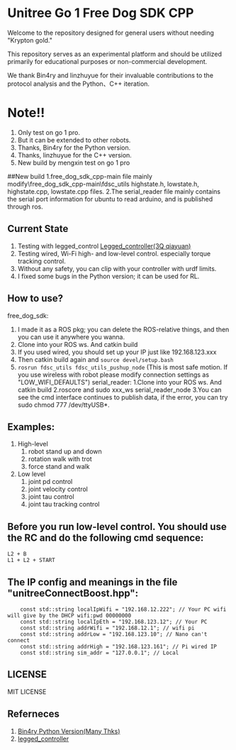 # Unitree Go 1 Free Dog SDK CPP
Welcome to the repository designed for general users without needing "Krypton gold." 

This repository serves as an experimental platform and should be utilized primarily for educational purposes or non-commercial development. 

We thank Bin4ry and linzhuyue for their invaluable contributions to the protocol analysis and the Python、C++ iteration.

# Note!!
1. Only test on go 1 pro.
2. But it can be extended to other robots.
3. Thanks, Bin4ry for the Python version.
4. Thanks, linzhuyue for the C++ version.
5. New build by mengxin test on go 1 pro

##New build 
1.free_dog_sdk_cpp-main file mainly modify\free_dog_sdk_cpp-main\fdsc_utils highstate.h, lowstate.h, highstate.cpp, lowstate.cpp files.
2.The serial_reader file mainly contains the serial port information for ubuntu to read arduino, and is published through ros.

## Current State
1. Testing with legged_control [Legged_controller(3Q qiayuan)](https://github.com/linzhuyue/legged_control/tree/master)
2. Testing wired, Wi-Fi high- and low-level control. especially torque tracking control.
3. Without any safety, you can clip with your controller with urdf limits.
4. I fixed some bugs in the Python version; it can be used for RL.

## How to use?
free_dog_sdk:
1. I made it as a ROS pkg; you can delete the ROS-relative things, and then you can use it anywhere you wanna.
2. Clone into your ROS ws. And catkin build
3. If you used wired, you should set up your IP just like 192.168.123.xxx
4. Then catkin build again and ```source devel/setup.bash```
5. ```rosrun fdsc_utils fdsc_utils_pushup_node``` (This is most safe motion. If you use wireless with robot please modify connection settings as "LOW_WIFI_DEFAULTS")
serial_reader:
1.Clone into your ROS ws. And catkin build
2.roscore and sudo xxx_ws serial_reader_node
3.You can see the cmd interface continues to publish data, if the error, you can try sudo chmod 777 /dev/ttyUSB*.

## Examples:
1. High-level
   1. robot stand up and down
   2. rotation walk with trot
   3. force stand and walk
2. Low level
   1. joint pd control
   2. joint velocity control
   3. joint tau control
   4. joint tau tracking control
   
## Before you run low-level control. You should use the RC and do the following cmd sequence:
```
L2 + B
L1 + L2 + START
```

## The IP config and meanings in the file "unitreeConnectBoost.hpp":
```
    const std::string localIpWifi = "192.168.12.222"; // Your PC wifi will give by the DHCP wifi:pwd 00000000
    const std::string localIpEth = "192.168.123.12"; // Your PC
    const std::string addrWifi = "192.168.12.1"; // wifi pi
    const std::string addrLow = "192.168.123.10"; // Nano can't connect
    const std::string addrHigh = "192.168.123.161"; // Pi wired IP
    const std::string sim_addr = "127.0.0.1"; // Local
```
   
## LICENSE
MIT LICENSE

## Referneces
1. [Bin4ry Python Version(Many Thks)](https://github.com/Bin4ry/free-dog-sdk/tree/main)
2. [legged_controller](https://github.com/qiayuanl/legged_control)
